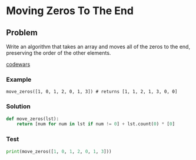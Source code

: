 #  Moving Zeros To The End

## Problem
Write an algorithm that takes an array and moves all of the zeros to the end, preserving the order of the other elements.

[codewars](https://www.codewars.com/kata/52597aa56021e91c93000cb0/train/python)

### Example
```
move_zeros([1, 0, 1, 2, 0, 1, 3]) # returns [1, 1, 2, 1, 3, 0, 0]
```

### Solution
```python
def move_zeros(lst):
    return [num for num in lst if num != 0] + lst.count(0) * [0]
```

### Test
```python
print(move_zeros([1, 0, 1, 2, 0, 1, 3]))
```

